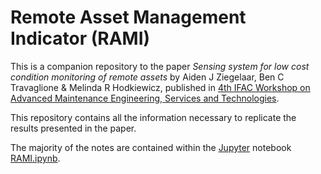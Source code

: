 # Remote Asset Management Indicator (RAMI)

This is a companion repository to the paper
_Sensing system for low cost condition monitoring of remote assets_
by Aiden J Ziegelaar, Ben C Travaglione & Melinda R Hodkiewicz,
published in
[4th IFAC Workshop on Advanced Maintenance Engineering, Services and Technologies](https://www.amest2020.eng.cam.ac.uk/).

This repository contains all the information necessary to replicate the results presented in the paper.

The majority of the notes are contained within the [Jupyter](https://jupyter.org/) notebook [RAMI.ipynb](RAMI.ipynb).

